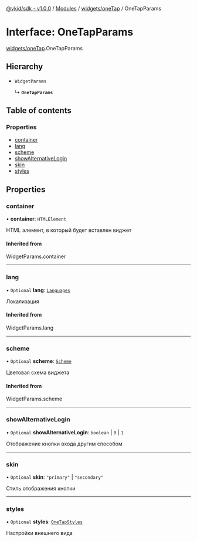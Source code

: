 [@vkid/sdk - v1.0.0](../README.md) / [Modules](../modules.md) / [widgets/oneTap](../modules/widgets_oneTap.md) / OneTapParams

# Interface: OneTapParams

[widgets/oneTap](../modules/widgets_oneTap.md).OneTapParams

## Hierarchy

- `WidgetParams`

  ↳ **`OneTapParams`**

## Table of contents

### Properties

- [container](widgets_oneTap.OneTapParams.md#container)
- [lang](widgets_oneTap.OneTapParams.md#lang)
- [scheme](widgets_oneTap.OneTapParams.md#scheme)
- [showAlternativeLogin](widgets_oneTap.OneTapParams.md#showalternativelogin)
- [skin](widgets_oneTap.OneTapParams.md#skin)
- [styles](widgets_oneTap.OneTapParams.md#styles)

## Properties

### container

• **container**: `HTMLElement`

HTML элемент, в который будет вставлен виджет

#### Inherited from

WidgetParams.container

___

### lang

• `Optional` **lang**: [`Languages`](../enums/types.Languages.md)

Локализация

#### Inherited from

WidgetParams.lang

___

### scheme

• `Optional` **scheme**: [`Scheme`](../enums/types.Scheme.md)

Цветовая схема виджета

#### Inherited from

WidgetParams.scheme

___

### showAlternativeLogin

• `Optional` **showAlternativeLogin**: `boolean` \| ``0`` \| ``1``

Отображение кнопки входа другим способом

___

### skin

• `Optional` **skin**: ``"primary"`` \| ``"secondary"``

Стиль отображения кнопки

___

### styles

• `Optional` **styles**: [`OneTapStyles`](widgets_oneTap.OneTapStyles.md)

Настройки внешнего вида
